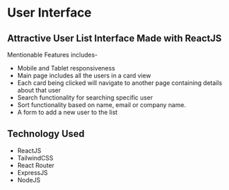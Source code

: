 # User Interface

## Attractive User List Interface Made with ReactJS

Mentionable Features includes-

- Mobile and Tablet responsiveness
- Main page includes all the users in a card view
- Each card being clicked will navigate to another page containing details about that user
- Search functionality for searching specific user
- Sort functionality based on name, email or company name.
- A form to add a new user to the list

## Technology Used

- ReactJS
- TailwindCSS
- React Router
- ExpressJS
- NodeJS